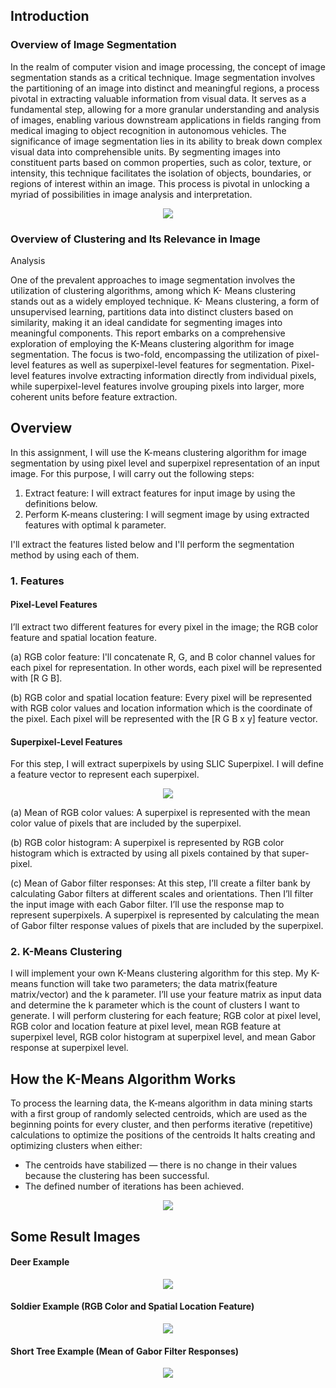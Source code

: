 ## Introduction

### Overview of Image Segmentation
  In the realm of computer vision and image processing, the
concept of image segmentation stands as a critical technique.
Image segmentation involves the partitioning of an image into
distinct and meaningful regions, a process pivotal in extracting
valuable information from visual data. It serves as a fundamental
step, allowing for a more granular understanding and analysis of
images, enabling various downstream applications in fields ranging
from medical imaging to object recognition in autonomous
vehicles.
  The significance of image segmentation lies in its ability to
break down complex visual data into comprehensible units. By
segmenting images into constituent parts based on common
properties, such as color, texture, or intensity, this technique
facilitates the isolation of objects, boundaries, or regions of interest
within an image. This process is pivotal in unlocking a myriad of
possibilities in image analysis and interpretation.

<p align="center"> 
<img src=https://github.com/akifozgur/k-means-clustering-for-image-segmentation/blob/main/img/segmentation.jpg>
</p>

### Overview of Clustering and Its Relevance in Image
Analysis

  One of the prevalent approaches to image segmentation
involves the utilization of clustering algorithms, among which K-
Means clustering stands out as a widely employed technique. K-
Means clustering, a form of unsupervised learning, partitions data
into distinct clusters based on similarity, making it an ideal
candidate for segmenting images into meaningful components.
  This report embarks on a comprehensive exploration of
employing the K-Means clustering algorithm for image
segmentation. The focus is two-fold, encompassing the utilization
of pixel-level features as well as superpixel-level features for
segmentation. Pixel-level features involve extracting information
directly from individual pixels, while superpixel-level features
involve grouping pixels into larger, more coherent units before
feature extraction.

## Overview
In this assignment, I will use the K-means clustering algorithm for image segmentation by using pixel level and superpixel representation of an input image. For this purpose, I will carry out the following steps:
1. Extract feature: I will extract features for input image by using the definitions below.
2. Perform K-means clustering: I will segment image by using extracted features with optimal k parameter.

I'll extract the features listed below and I'll perform the segmentation method by using each of them.

### 1. Features
#### Pixel-Level Features
I’ll extract two different features for every pixel in the image; the RGB color feature and spatial location feature.

(a) RGB color feature: I'll concatenate R, G, and B color channel values for each pixel for representation. In other words, each pixel will be represented with [R G B].

(b) RGB color and spatial location feature: Every pixel will be represented with RGB color values and location information which is the coordinate of the pixel. Each pixel will be represented with the [R G B x y] feature vector.

####  Superpixel-Level Features
For this step, I will extract superpixels by using SLIC Superpixel. I will define a feature vector to represent each superpixel.
<p align="center"> 
<img src=https://github.com/akifozgur/k-means-clustering-for-image-segmentation/blob/main/img/superpixel.png>
</p>

(a) Mean of RGB color values: A superpixel is represented with the mean color value of pixels that are included by the superpixel.

(b) RGB color histogram: A superpixel is represented by RGB color histogram which is extracted by using all pixels contained by that super-pixel.

(c) Mean of Gabor filter responses: At this step, I’ll create a filter bank by calculating Gabor filters at different scales and orientations. Then I’ll filter the input image with each Gabor filter. I’ll use the response map to represent superpixels. A superpixel is represented by calculating the mean of Gabor filter response values of pixels that are included by the superpixel.

### 2. K-Means Clustering
I will implement your own K-Means clustering algorithm for this step. My K-means function will take two parameters; the data matrix(feature matrix/vector) and the k parameter. I’ll use your feature matrix as input data and determine the k parameter which is the count of clusters I want to generate.
I will perform clustering for each feature; RGB color at pixel level, RGB color and location feature at pixel level, mean RGB feature at superpixel level, RGB color histogram at superpixel level, and mean Gabor response at superpixel level.

## How the K-Means Algorithm Works

To process the learning data, the K-means algorithm in data mining starts with a first group of randomly selected centroids, which are used as the beginning points for every cluster, and then performs iterative (repetitive) calculations to optimize the positions of the centroids
It halts creating and optimizing clusters when either:
- The centroids have stabilized — there is no change in their values because the clustering has been successful.
- The defined number of iterations has been achieved.
<p align="center"> 
<img src=https://github.com/akifozgur/k-means-clustering-for-image-segmentation/blob/main/img/kmeans.png>
</p>


## Some Result Images

#### Deer Example

<p align="center"> 
<img src=https://github.com/akifozgur/k-means-clustering-for-image-segmentation/blob/main/img/deer.png>
</p>

#### Soldier Example (RGB Color and Spatial Location Feature)

<p align="center"> 
<img src=https://github.com/akifozgur/k-means-clustering-for-image-segmentation/blob/main/img/soldier.png>
</p>

#### Short Tree Example (Mean of Gabor Filter Responses)

<p align="center"> 
<img src=https://github.com/akifozgur/k-means-clustering-for-image-segmentation/blob/main/img/short_tree.png>
</p>
